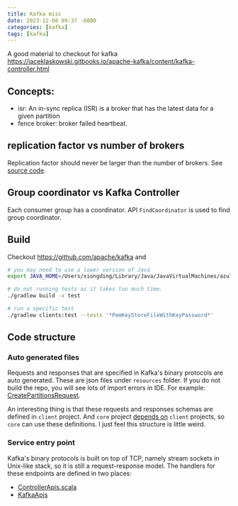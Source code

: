 ```yaml
---
title: Kafka misc
date: 2023-12-08 09:37 -0800
categories: [kafka]
tags: [kafka]
---
```


A good material to checkout for kafka
https://jaceklaskowski.gitbooks.io/apache-kafka/content/kafka-controller.html

## Concepts:

- isr: An in-sync replica (ISR) is a broker that has the latest data for a
  given partition
- fence broker: broker failed heartbeat.

## replication factor vs number of brokers

Replication factor should never be larger than the number of brokers. See
[source code](https://github.com/apache/kafka/blob/1ae6405c479636bc0a4e0ffda91c82ea3bd3a761/metadata/src/main/java/org/apache/kafka/metadata/placement/StripedReplicaPlacer.java#L416-L416).

## Group coordinator vs Kafka Controller

Each consumer group has a coordinator. API `FindCoordinator` is used to find
group coordinator.

## Build

Checkout https://github.com/apache/kafka and

```bash
# you may need to use a lower version of Java
export JAVA_HOME=/Users/xiongding/Library/Java/JavaVirtualMachines/azul-13.0.14/Contents/Home

# do not running tests as it takes too much time.
./gradlew build -x test

# run a specific test
./gradlew clients:test --tests '*PemKeyStoreFileWithKeyPassword*'
```

## Code structure

### Auto generated files

Requests and responses that are specified in Kafka's binary protocols are auto
generated. These are json files under `resources` folder. If you do not build
the repo, you will see lots of import errors in IDE. For example:
[CreatePartitionsRequest](https://github.com/apache/kafka/blob/1ae6405c479636bc0a4e0ffda91c82ea3bd3a761/clients/src/main/resources/common/message/CreatePartitionsRequest.json).

An interesting thing is that these requests and responses schemas are defined
in `client` project. And `core` project
[depends on](https://github.com/apache/kafka/blob/1ae6405c479636bc0a4e0ffda91c82ea3bd3a761/build.gradle#L867-L867)
`client` projects, so `core` can use these definitions. I just feel this
structure is little weird.

### Service entry point

Kafka's binary protocols is built on top of TCP, namely stream sockets in
Unix-like stack, so it is still a request-response model. The handlers for
these endpoints are defined in two places:

- [ControllerApis.scala](https://github.com/apache/kafka/blob/1ae6405c479636bc0a4e0ffda91c82ea3bd3a761/core/src/main/scala/kafka/server/ControllerApis.scala#L82-L82)
- [KafkaApis](https://github.com/apache/kafka/blob/1ae6405c479636bc0a4e0ffda91c82ea3bd3a761/core/src/main/scala/kafka/server/KafkaApis.scala#L89-L89)
